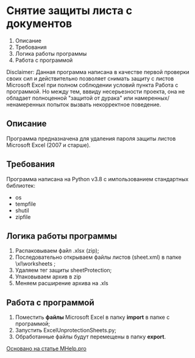 Снятие защиты листа с документов
=====================

1. Описание
2. Требования
3. Логика работы программы
4. Работа с программой

Disclaimer:
Данная программа написана в качестве первой проверки своих сил и действительно позволяет снимать защиту с листов Microsoft Excel при полном соблюдении условий пункта Работа с программой.
Но между тем, вввиду несерьезности проекта, она не обладает полноценной "защитой от дурака" или намеренных/ненамеренных попыток вызвать некорректное поведение.  


## Описание

Программа предназначена для удаления пароля защиты листов Microsoft Excel (2007 и старше).

## Требования

Программа написана на Python v3.8 с импользованием стандартных библиотек:
* os
* tempfile
* shutil
* zipfile

## Логика работы программы

1. Распаковываем файл .xlsx (zip);
2. Последовательно открываем файлы листов (sheet.xml) в папке \xl\worksheets ;
3. Удаляем тег защиты sheetProtection;
4. Упаковываем архив в zip
5. Меняем расширение архива на .xls

## Работа с программой

1. Поместить **файлы** Microsoft Excel в папку **import** в папке с программой;
2. Запустить ExcelUnprotectionSheets.py;
3. Обработанные файлы будут перемещены в папку **export**. 

[Основано на статье MHelp.pro](https://mhelp.pro/ru/kak-snyat-zashchitu-stranitsy-excel/)
